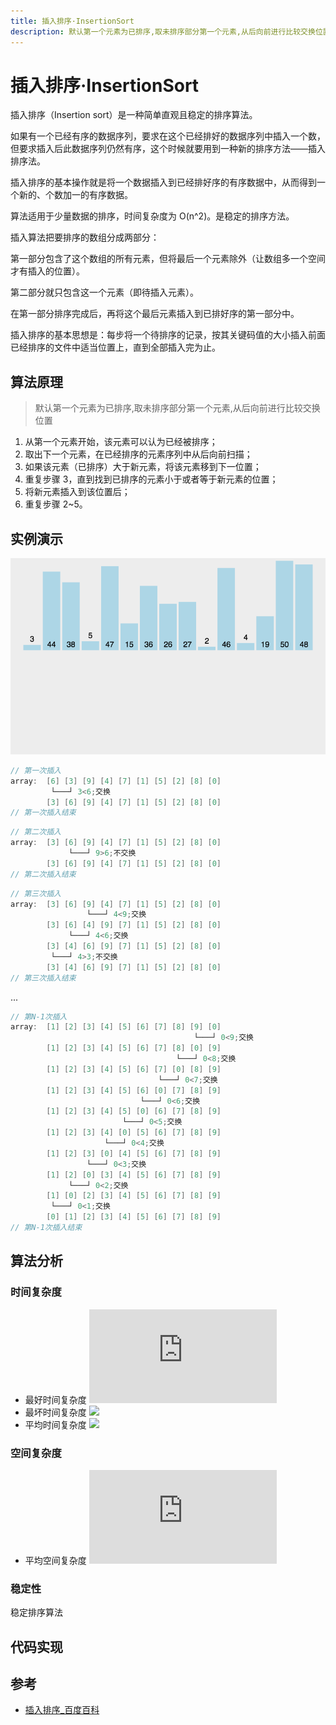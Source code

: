 ```yaml
---
title: 插入排序·InsertionSort
description: 默认第一个元素为已排序,取未排序部分第一个元素,从后向前进行比较交换位置
---
```


# 插入排序·InsertionSort

插入排序（Insertion sort）是一种简单直观且稳定的排序算法。

如果有一个已经有序的数据序列，要求在这个已经排好的数据序列中插入一个数，但要求插入后此数据序列仍然有序，这个时候就要用到一种新的排序方法——插入排序法。

插入排序的基本操作就是将一个数据插入到已经排好序的有序数据中，从而得到一个新的、个数加一的有序数据。

算法适用于少量数据的排序，时间复杂度为 O(n^2)。是稳定的排序方法。

插入算法把要排序的数组分成两部分：

第一部分包含了这个数组的所有元素，但将最后一个元素除外（让数组多一个空间才有插入的位置）。

第二部分就只包含这一个元素（即待插入元素）。

在第一部分排序完成后，再将这个最后元素插入到已排好序的第一部分中。

插入排序的基本思想是：每步将一个待排序的记录，按其关键码值的大小插入前面已经排序的文件中适当位置上，直到全部插入完为止。

## 算法原理

> 默认第一个元素为已排序,取未排序部分第一个元素,从后向前进行比较交换位置

1. 从第一个元素开始，该元素可以认为已经被排序；
2. 取出下一个元素，在已经排序的元素序列中从后向前扫描；
3. 如果该元素（已排序）大于新元素，将该元素移到下一位置；
4. 重复步骤 3，直到找到已排序的元素小于或者等于新元素的位置；
5. 将新元素插入到该位置后；
6. 重复步骤 2~5。

## 实例演示

![](./InsertionSort.gif)

```c
// 第一次插入
array:  [6] [3] [9] [4] [7] [1] [5] [2] [8] [0]
         └───┘ 3<6;交换
        [3] [6] [9] [4] [7] [1] [5] [2] [8] [0]
// 第一次插入结束
```

```c
// 第二次插入
array:  [3] [6] [9] [4] [7] [1] [5] [2] [8] [0]
             └───┘ 9>6;不交换
        [3] [6] [9] [4] [7] [1] [5] [2] [8] [0]
// 第二次插入结束
```

```c
// 第三次插入
array:  [3] [6] [9] [4] [7] [1] [5] [2] [8] [0]
                 └───┘ 4<9;交换
        [3] [6] [4] [9] [7] [1] [5] [2] [8] [0]
             └───┘ 4<6;交换
        [3] [4] [6] [9] [7] [1] [5] [2] [8] [0]
         └───┘ 4>3;不交换
        [3] [4] [6] [9] [7] [1] [5] [2] [8] [0]
// 第三次插入结束
```

...

```c
// 第N-1次插入
array:  [1] [2] [3] [4] [5] [6] [7] [8] [9] [0]
                                         └───┘ 0<9;交换
        [1] [2] [3] [4] [5] [6] [7] [8] [0] [9]
                                     └───┘ 0<8;交换
        [1] [2] [3] [4] [5] [6] [7] [0] [8] [9]
                                 └───┘ 0<7;交换
        [1] [2] [3] [4] [5] [6] [0] [7] [8] [9]
                             └───┘ 0<6;交换
        [1] [2] [3] [4] [5] [0] [6] [7] [8] [9]
                         └───┘ 0<5;交换
        [1] [2] [3] [4] [0] [5] [6] [7] [8] [9]
                     └───┘ 0<4;交换
        [1] [2] [3] [0] [4] [5] [6] [7] [8] [9]
                 └───┘ 0<3;交换
        [1] [2] [0] [3] [4] [5] [6] [7] [8] [9]
             └───┘ 0<2;交换
        [1] [0] [2] [3] [4] [5] [6] [7] [8] [9]
         └───┘ 0<1;交换
        [0] [1] [2] [3] [4] [5] [6] [7] [8] [9]
// 第N-1次插入结束
```

## 算法分析

### 时间复杂度

- 最好时间复杂度 ![](<https://latex.codecogs.com/png.latex?O(n)>)
- 最坏时间复杂度 ![](<https://latex.codecogs.com/png.latex?O(n^{2})>)
- 平均时间复杂度 ![](<https://latex.codecogs.com/png.latex?O(n^{2})>)

### 空间复杂度

- 平均空间复杂度 ![](<https://latex.codecogs.com/png.latex?O(1)>)

### 稳定性

稳定排序算法

## 代码实现

<!-- <code-group>
<code-block title="JavaScript">
<<< @/scripts/js/algorithm/insertionSort.js
</code-block>
</code-group> -->

## 参考

- [插入排序\_百度百科](https://baike.baidu.com/item/%E6%8F%92%E5%85%A5%E6%8E%92%E5%BA%8F)
